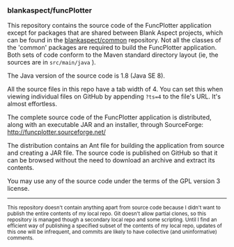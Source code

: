 ### blankaspect/funcPlotter

This repository contains the source code of the FuncPlotter application except for packages that are shared between
Blank Aspect projects, which can be found in the [blankaspect/common](https://github.com/blankaspect/common) repository.
Not all the classes of the 'common' packages are required to build the FuncPlotter application.  Both sets of code
conform to the Maven standard directory layout \(ie, the sources are in `src/main/java` \).

The Java version of the source code is 1.8 \(Java SE 8\).

All the source files in this repo have a tab width of 4.  You can set this when viewing individual files on GitHub by
appending `?ts=4` to the file's URL.  It's almost effortless. 

The complete source code of the FuncPlotter application is distributed, along with an executable JAR and an
installer, through SourceForge:  
<http://funcplotter.sourceforge.net/>

The distribution contains an Ant file for building the application from source and creating a JAR file.  The source code
is published on GitHub so that it can be browsed without the need to download an archive and extract its contents.

You may use any of the source code under the terms of the GPL version 3 license.

---

<small>This repository doesn't contain anything apart from source code because I didn't want to publish the entire
contents of my local repo.  Git doesn't allow partial clones, so this repository is managed though a secondary local
repo and some scripting.  Until I find an efficient way of publishing a specified subset of the contents of my local
repo, updates of this one will be infrequent, and commits are likely to have collective \(and uninformative\)
comments.</small>
